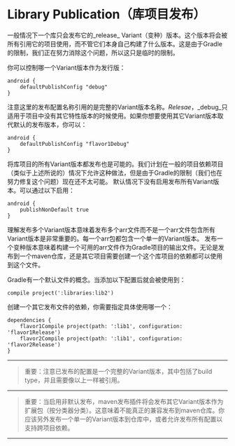 # Library Publication（库项目发布）

一般情况下一个库只会发布它的_release_ Variant（变种）版本。这个版本将会被所有引用它的项目使用，而不管它们本身自己构建了什么版本。这是由于Gradle的限制，我们正在努力消除这个问题，所以这只是临时的限制。

你可以控制哪一个Variant版本作为发行版：

    android {
        defaultPublishConfig "debug"
    }

注意这里的发布配置名称引用的是完整的Variant版本名称。_Relesae_，_debug_只适用于项目中没有其它特性版本的时候使用。如果你想要使用其它Variant版本取代默认的发布版本，你可以：

    android {
        defaultPublishConfig "flavor1Debug"
    }

将库项目的所有Variant版本都发布也是可能的。我们计划在一般的项目依赖项目（类似于上述所说的）情况下允许这种做法，但是由于Gradle的限制（我们也在努力修复这个问题）现在还不太可能。
默认情况下没有启用发布所有Variant版本。可以通过以下启用：

    android {
        publishNonDefault true
    }

理解发布多个Variant版本意味着发布多个arr文件而不是一个arr文件包含所有Variant版本是非常重要的。每一个arr包都包含一个单一的Variant版本。
发布一个变种版本意味着构建一个可用的arr文件作为Gradle项目的输出文件。无论是发布到一个maven仓库，还是其它项目需要创建一个这个库项目的依赖都可以使用到这个文件。

Gradle有一个默认文件的概念。当添加以下配置后就会被使用到：

    compile project(':libraries:lib2')

创建一个其它发布文件的依赖，你需要指定具体使用哪一个：

    dependencies {
        flavor1Compile project(path: ':lib1', configuration: 'flavor1Release')
        flavor2Compile project(path: ':lib1', configuration: 'flavor2Release')
    }

---

> 重要：注意已发布的配置是一个完整的Variant版本，其中包括了build type，并且需要像以上一样被引用。

---

> 重要：当启用非默认发布，maven发布插件将会发布其它Variant版本作为扩展包（按分类器分类）。这意味着不能真正的兼容发布到maven仓库。你应该另外发布一个单一的Variant版本到仓库中，或者允许发布所有配置以支持跨项目依赖。

---

